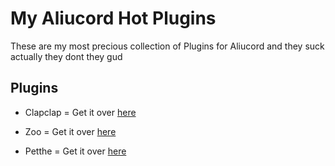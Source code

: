 # My Aliucord Hot Plugins

These are my most precious collection of Plugins for Aliucord 
and they suck actually they dont they gud

## Plugins

- Clapclap = Get it over [here](https://github.com/Wolfkid200444/hot-plugins/tree/builds)

- Zoo = Get it over [here](https://github.com/Wolfkid200444/hot-plugins/tree/builds)

- Petthe = Get it over [here](https://github.com/Wolfkid200444/hot-plugins/tree/builds)